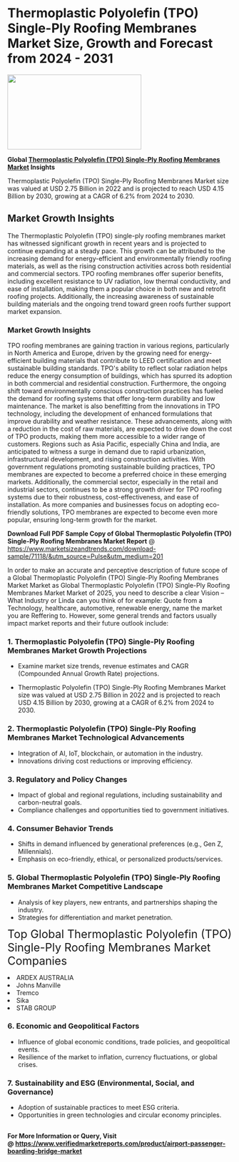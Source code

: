 <H1>Thermoplastic Polyolefin (TPO) Single-Ply Roofing Membranes Market Size, Growth and Forecast from 2024 - 2031</H1><img class="aligncenter size-medium wp-image-584254" src="https://thirdeyenews.in/wp-content/uploads/2024/09/Global-Market-Research-300x168.jpeg" alt="" width="300" height="168" /><p><strong>Global&nbsp;<a href="https://www.marketsizeandtrends.com/download-sample/71118/&amp;utm_source=Pulse&amp;utm_medium=201">Thermoplastic Polyolefin (TPO) Single-Ply Roofing Membranes Market</a> Insights</strong></p><p>Thermoplastic Polyolefin (TPO) Single-Ply Roofing Membranes Market size was valued at USD 2.75 Billion in 2022 and is projected to reach USD 4.15 Billion by 2030, growing at a CAGR of 6.2% from 2024 to 2030.</p><p><h2>Market Growth Insights</h2> The Thermoplastic Polyolefin (TPO) single-ply roofing membranes market has witnessed significant growth in recent years and is projected to continue expanding at a steady pace. This growth can be attributed to the increasing demand for energy-efficient and environmentally friendly roofing materials, as well as the rising construction activities across both residential and commercial sectors. TPO roofing membranes offer superior benefits, including excellent resistance to UV radiation, low thermal conductivity, and ease of installation, making them a popular choice in both new and retrofit roofing projects. Additionally, the increasing awareness of sustainable building materials and the ongoing trend toward green roofs further support market expansion. <h3>Market Growth Insights</h3> TPO roofing membranes are gaining traction in various regions, particularly in North America and Europe, driven by the growing need for energy-efficient building materials that contribute to LEED certification and meet sustainable building standards. TPO's ability to reflect solar radiation helps reduce the energy consumption of buildings, which has spurred its adoption in both commercial and residential construction. Furthermore, the ongoing shift toward environmentally conscious construction practices has fueled the demand for roofing systems that offer long-term durability and low maintenance. The market is also benefitting from the innovations in TPO technology, including the development of enhanced formulations that improve durability and weather resistance. These advancements, along with a reduction in the cost of raw materials, are expected to drive down the cost of TPO products, making them more accessible to a wider range of customers. Regions such as Asia Pacific, especially China and India, are anticipated to witness a surge in demand due to rapid urbanization, infrastructural development, and rising construction activities. With government regulations promoting sustainable building practices, TPO membranes are expected to become a preferred choice in these emerging markets. Additionally, the commercial sector, especially in the retail and industrial sectors, continues to be a strong growth driver for TPO roofing systems due to their robustness, cost-effectiveness, and ease of installation. As more companies and businesses focus on adopting eco-friendly solutions, TPO membranes are expected to become even more popular, ensuring long-term growth for the market. </p><p><span class=""><strong>Download Full PDF Sample Copy of Global Thermoplastic Polyolefin (TPO) Single-Ply Roofing Membranes Market Report</strong> @ <a href="https://www.marketsizeandtrends.com/download-sample/71118/&amp;utm_source=Pulse&amp;utm_medium=201" target="_blank">https://www.marketsizeandtrends.com/download-sample/71118/&amp;utm_source=Pulse&amp;utm_medium=201</a></span></p><p>In order to make an accurate and perceptive description of future scope of a Global&nbsp;Thermoplastic Polyolefin (TPO) Single-Ply Roofing Membranes Market Market as Global&nbsp;Thermoplastic Polyolefin (TPO) Single-Ply Roofing Membranes Market Market of 2025, you need to describe a clear Vision &ndash; What Industry or Linda can you think of for example: Quote from a Technology, healthcare, automotive, renewable energy, name the market you are Reffering to. However, some general trends and factors usually impact market reports and their future outlook include:</p><h3>1.&nbsp;<strong>Thermoplastic Polyolefin (TPO) Single-Ply Roofing Membranes Market Growth Projections</strong></h3><ul><li>Examine market size trends, revenue estimates and CAGR (Compounded Annual Growth Rate) projections.</li><li><p>Thermoplastic Polyolefin (TPO) Single-Ply Roofing Membranes Market size was valued at USD 2.75 Billion in 2022 and is projected to reach USD 4.15 Billion by 2030, growing at a CAGR of 6.2% from 2024 to 2030.</p></li></ul><h3>2.&nbsp;<strong>Thermoplastic Polyolefin (TPO) Single-Ply Roofing Membranes Market Technological Advancements</strong></h3><ul><li>Integration of AI, IoT, blockchain, or automation in the industry.</li><li>Innovations driving cost reductions or improving efficiency.</li></ul><h3>3.&nbsp;<strong>Regulatory and Policy Changes</strong></h3><ul><li>Impact of global and regional regulations, including sustainability and carbon-neutral goals.</li><li>Compliance challenges and opportunities tied to government initiatives.</li></ul><h3>4.&nbsp;<strong>Consumer Behavior Trends</strong></h3><ul><li>Shifts in demand influenced by generational preferences (e.g., Gen Z, Millennials).</li><li>Emphasis on eco-friendly, ethical, or personalized products/services.</li></ul><h3>5.&nbsp;<strong>Global Thermoplastic Polyolefin (TPO) Single-Ply Roofing Membranes Market Competitive Landscape</strong></h3><ul><li>Analysis of key players, new entrants, and partnerships shaping the industry.</li><li>Strategies for differentiation and market penetration.</li></ul><p data-pm-slice="1 1 []"><span style="color: inherit; font-family: inherit; font-size: 25px;">Top Global Thermoplastic Polyolefin (TPO) Single-Ply Roofing Membranes Market Companies</span></p><div class="" data-test-id=""><p><li>ARDEX AUSTRALIA</li><li> Johns Manville</li><li> Tremco</li><li> Sika</li><li> STAB GROUP</li></p></div><h3>6.&nbsp;<strong>Economic and Geopolitical Factors</strong></h3><ul><li>Influence of global economic conditions, trade policies, and geopolitical events.</li><li>Resilience of the market to inflation, currency fluctuations, or global crises.</li></ul><h3>7.&nbsp;<strong>Sustainability and ESG (Environmental, Social, and Governance)</strong></h3><ul><li>Adoption of sustainable practices to meet ESG criteria.</li><li>Opportunities in green technologies and circular economy principles.</li></ul><h2><strong style="font-size: 14px;">For More Information or Query, Visit @&nbsp;</strong><a style="background-color: #ffffff; font-size: 14px;" href="https://www.marketsizeandtrends.com/report/thermoplastic-polyolefin-tpo-single-ply-roofing-membranes-market/" target="_blank">https://www.verifiedmarketreports.com/product/airport-passenger-boarding-bridge-market</a></h2>

